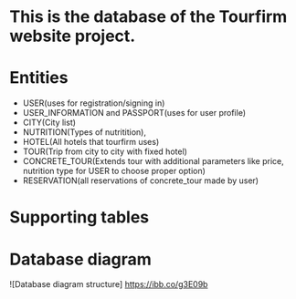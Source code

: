 # This is the database of the Tourfirm website project.
# Entities
* USER(uses for registration/signing in)
* USER_INFORMATION and PASSPORT(uses for user profile)
* CITY(City list)
* NUTRITION(Types of nutritition), 
* HOTEL(All hotels that tourfirm uses)
* TOUR(Trip from city to city with fixed hotel)
* CONCRETE_TOUR(Extends tour with additional parameters like price, nutrition type for USER to choose proper option)
* RESERVATION(all reservations of concrete_tour made by user)
# Supporting tables

# Database diagram
![Database diagram structure] https://ibb.co/g3E09b
